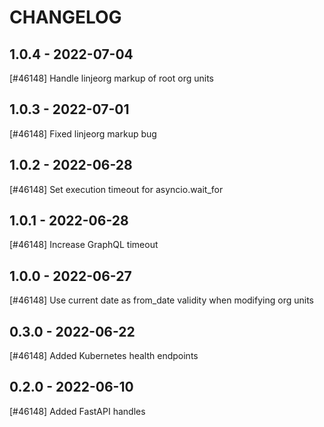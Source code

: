 <!--
SPDX-FileCopyrightText: 2021 Magenta ApS <https://magenta.dk>
SPDX-License-Identifier: MPL-2.0
-->

CHANGELOG
=========

1.0.4 - 2022-07-04
------------------

[#46148] Handle linjeorg markup of root org units

1.0.3 - 2022-07-01
------------------

[#46148] Fixed linjeorg markup bug

1.0.2 - 2022-06-28
------------------

[#46148] Set execution timeout for asyncio.wait_for

1.0.1 - 2022-06-28
------------------

[#46148] Increase GraphQL timeout

1.0.0 - 2022-06-27
------------------

[#46148] Use current date as from_date validity when modifying org units

0.3.0 - 2022-06-22
------------------

[#46148] Added Kubernetes health endpoints

0.2.0 - 2022-06-10
------------------

[#46148] Added FastAPI handles

